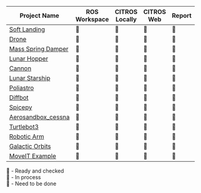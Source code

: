 | Project Name | ROS Workspace | CITROS Locally | CITROS Web | Report | Tutorial| CITROS Template | Maintainer
| -------- |    ------- |       ------- |       ------- |    ------- | ------- |  ------- | ------- |
| [Soft Landing](https://github.com/citros-garden/soft_landing) | :large_blue_circle: | :large_blue_circle: | :large_blue_circle: | :large_blue_circle: | :large_blue_circle:| :large_blue_circle: |@orrlulavspace| 
| [Drone](https://github.com/citros-garden/drone) | :large_blue_circle: | :large_blue_circle: | :large_blue_circle: | :large_blue_circle: | :large_blue_circle:| :large_blue_circle: |@iftahnaf|
| [Mass Spring Damper](https://github.com/citros-garden/mass_spring_damper) | :large_blue_circle: | :large_blue_circle: | :large_blue_circle: | :large_blue_circle: | :large_blue_circle: | :large_blue_circle: |@iftahnaf| 
| [Lunar Hopper](https://github.com/citros-garden/lunar_hopper) | :large_blue_circle: | :large_blue_circle: | :large_blue_circle: | :large_blue_circle: | :large_blue_circle: | :large_blue_circle: |@gtep96|
| [Cannon](https://github.com/citros-garden/cannon) | :large_blue_circle: | :large_blue_circle: | :large_blue_circle: | :large_blue_circle: | :large_blue_circle: | :large_blue_circle: |@shalevm|
| [Lunar Starship](https://github.com/citros-garden/lunar_starship) | :large_blue_circle: | :large_blue_circle: | :large_blue_circle: | :large_blue_circle: | :large_blue_circle: | :large_blue_circle: |@gtep96|
| [Poliastro](https://github.com/citros-garden/poliastro) | :large_blue_circle: | :large_blue_circle: | :large_blue_circle: | :large_blue_circle: | :large_blue_circle: | :large_blue_circle: |@gtep96|
| [Diffbot](https://github.com/citros-garden/diffbot) | :large_orange_diamond: | :red_circle: | :red_circle: | :red_circle: | :red_circle: | :red_circle:|@orrlulavspace|
| [Spicepy](https://github.com/citros-garden/spicepy) | :large_blue_circle: | :large_blue_circle: | :large_blue_circle: | :large_blue_circle: | :large_blue_circle:  | :large_blue_circle:|@gtep96|
| [Aerosandbox_cessna](https://github.com/citros-garden/aerosandbox_cessna) | :large_blue_circle: | :large_blue_circle: | :large_blue_circle: | :large_blue_circle: | :large_blue_circle:  | :large_blue_circle:|@gtep96|
| [Turtlebot3](https://github.com/citros-garden/turtlebot3) | :large_blue_circle: | :large_blue_circle: | :large_blue_circle: | :large_blue_circle: | :large_blue_circle: | :large_blue_circle:|@gtep96|
| [Robotic Arm](https://github.com/citros-garden/robotic_arm) | :large_blue_circle: | :large_blue_circle: | :large_blue_circle: | :large_blue_circle: | :large_blue_circle: | :large_blue_circle:|@gtep96|
| [Galactic Orbits](https://github.com/citros-garden/gal_orbits) | :large_blue_circle: | :large_blue_circle: | :large_blue_circle: | :large_blue_circle: | :large_blue_circle: | :large_blue_circle:|@Yalyalieva|
| [MoveIT Example](https://github.com/citros-garden/moveit-example) | :large_blue_circle: | :large_blue_circle: | :large_blue_circle: | :large_orange_diamond: | :large_orange_diamond: | :large_blue_circle: |@gtep96|

:large_blue_circle: - Ready and checked\
:large_orange_diamond: - In process\
:red_circle: - Need to be done
